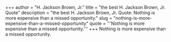 +++
author = "H. Jackson Brown, Jr."
title = "the best H. Jackson Brown, Jr. Quote"
description = "the best H. Jackson Brown, Jr. Quote: Nothing is more expensive than a missed opportunity."
slug = "nothing-is-more-expensive-than-a-missed-opportunity"
quote = '''Nothing is more expensive than a missed opportunity.'''
+++
Nothing is more expensive than a missed opportunity.
